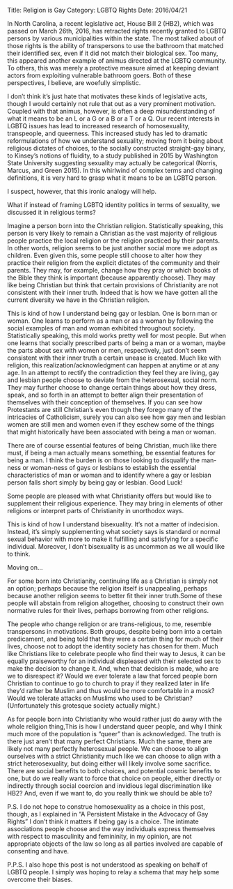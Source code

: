 Title: Religion is Gay
Category: LGBTQ Rights
Date: 2016/04/21

In North Carolina, a recent legislative act, House Bill 2 (HB2), which was passed on March 26th, 2016, has retracted rights recently granted to LGBTQ persons by various municipalities within the state. The most talked about of those rights is the ability of transpersons to use the bathroom that matched their identified sex, even if it did not match their biological sex. Too many, this appeared another example of animus directed at the LGBTQ community. To others, this was merely a protective measure aimed at keeping deviant actors from exploiting vulnerable bathroom goers. Both of these perspectives, I believe, are woefully simplistic.

I don’t think it’s just hate that motivates these kinds of legislative acts, though I would certainly not rule that out as a very prominent motivation. Coupled with that animus, however, is often a deep misunderstanding of what it means to be an L or a G or a B or a T or a Q. Our recent interests in LGBTQ issues has lead to increased research of homosexuality, transpeople, and queerness. This increased study has led to dramatic reformulations of how we understand sexuality; moving from it being about religious dictates of choices, to the socially constructed straight-gay binary, to Kinsey’s notions of fluidity, to a study published in 2015 by Washington State University suggesting sexuality may actually be categorical (Norris, Marcus, and Green 2015). In this whirlwind of complex terms and changing definitions, it is very hard to grasp what it means to be an LGBTQ person. 

I suspect, however, that this ironic analogy will help.

What if instead of framing LGBTQ identity politics in terms of sexuality, we discussed it in religious terms?

Imagine a person born into the Christian religion. Statistically speaking, this person is very likely to remain a Christian as the vast majority of religious people practice the local religion or the religion practiced by their parents. In other words, religion seems to be just another social more we adopt as children. Even given this, some people still choose to alter how they practice their religion from the explicit dictates of the community and their parents. They may, for example, change how they pray or which books of the Bible they think is important (because apparently choose). They may like being Christian but think that certain provisions of Christianity are not consistent with their inner truth. Indeed that is how we have gotten all the current diversity we have in the Christian religion. 

This is kind of how I understand being gay or lesbian. One is born man or woman. One learns to perform as a man or as a woman by following the social examples of man and woman exhibited throughout society. Statistically speaking, this mold works pretty well for most people. But when one learns that socially prescribed parts of being a man or a woman, maybe the parts about sex with women or men, respectively, just don’t seem consistent with their inner truth a certain unease is created. Much like with religion, this realization/acknowledgment can happen at anytime or at any age. In an attempt to rectify the contradiction they feel they are living, gay and lesbian people choose to deviate from the heterosexual, social norm. They may further choose to change certain things about how they dress, speak, and so forth in an attempt to better align their presentation of themselves with their conception of themselves. If you can see how Protestants are still Christian’s even though they forego many of the intricacies of Catholicism, surely you can also see how gay men and lesbian women are still men and women even if they eschew some of the things that might historically have been associated with being a man or woman.

There are of course essential features of being Christian, much like there must, if being a man actually means something, be essential features for being a man. I think the burden is on those looking to disqualify the man-ness or woman-ness of gays or lesbians to establish the essential characteristics of man or woman and to identify where a gay or lesbian person falls short simply by being gay or lesbian. Good Luck! 

Some people are pleased with what Christianity offers but would like to supplement their religious experience. They may bring in elements of other religions or interpret parts of Christianity in unorthodox ways.

This is kind of how I understand bisexuality. It’s not a matter of indecision. Instead, it’s simply supplementing what society says is standard or normal sexual behavior with more to make it fulfilling and satisfying for a specific individual. Moreover, I don’t bisexuality is as uncommon as we all would like to think.

Moving on…

For some born into Christianity, continuing life as a Christian is simply not an option; perhaps because the religion itself is unappealing, perhaps because another religion seems to better fit their inner truth.Some of these people will abstain from religion altogether, choosing to construct their own normative rules for their lives, perhaps borrowing from other religions.

The people who change religion or are trans-religious, to me, resemble transpersons in motivations. Both groups, despite being born into a certain predicament, and being told that they were a certain thing for much of their lives, choose not to adopt the identity society has chosen for them. Much like Christians like to celebrate people who find their way to Jesus, it can be equally praiseworthy for an individual displeased with their selected sex to make the decision to change it. And, when that decision is made, who are we to disrespect it? Would we ever tolerate a law that forced people born Christian to continue to go to church to pray if they realized later in life they’d rather be Muslim and thus would be more comfortable in a mosk? Would we tolerate attacks on Muslims who used to be Christian? (Unfortunately this grotesque society actually might.)

As for people born into Christianity who would rather just do away with the whole religion thing,This is how I understand queer people, and why I think much more of the population is “queer” than is acknowledged. The truth is there just aren’t that many perfect Christians. Much the same, there are likely not many perfectly heterosexual people. We can choose to align ourselves with a strict Christianity much like we can choose to align with a strict heterosexuality, but doing either will likely involve some sacrifice. There are social benefits to both choices, and potential cosmic benefits to one, but do we really want to force that choice on people, either directly or indirectly through social coercion and invidious legal discrimination like HB2? And, even if we want to, do you really think we should be able to?

P.S. I do not hope to construe homosexuality as a choice in this post, though, as I explained in “A Persistent Mistake in the Advocacy of Gay Rights” I don’t think it matters if being gay is a choice. The intimate associations people choose and the way individuals express themselves with respect to masculinity and femininity, in my opinion, are not appropriate objects of the law so long as all parties involved are capable of consenting and have.

P.P.S. I also hope this post is not understood as speaking on behalf of LGBTQ people. I simply was hoping to relay a schema that may help some overcome their biases.
